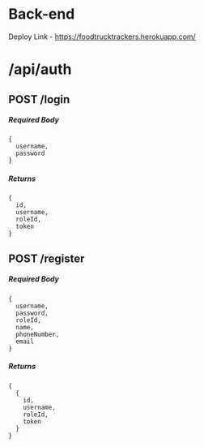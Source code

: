 # Back-end

Deploy Link - https://foodtrucktrackers.herokuapp.com/


# /api/auth

## POST /login
##### Required Body
```
{
  username,
  password
}
```
##### Returns
```
{
  id,
  username,
  roleId,
  token
}
```

## POST /register
##### Required Body
```
{
  username,
  password,
  roleId,
  name,
  phoneNumber,
  email
}
```
##### Returns
```
{
  {
    id,
    username,
    roleId,
    token
  }
}
```
